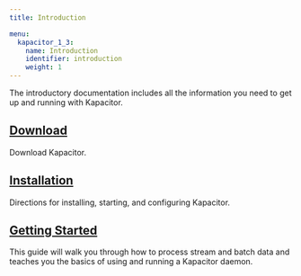 ```yaml
---
title: Introduction

menu:
  kapacitor_1_3:
    name: Introduction
    identifier: introduction
    weight: 1
---
```


The introductory documentation includes all the information you need to get up and running with Kapacitor.

## [Download](https://influxdata.com/downloads/#kapacitor)
Download Kapacitor.

## [Installation](/kapacitor/v1.3/introduction/installation/)
Directions for installing, starting, and configuring Kapacitor.

## [Getting Started](/kapacitor/v1.3/introduction/getting_started/)
This guide will walk you through how to process stream and batch data and teaches you the basics of using and running a Kapacitor daemon.
